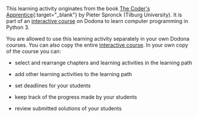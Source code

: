 This learning activity originates from the book [The Coder's Apprentice](http://www.spronck.net/pythonbook/dutchindex.xhtml){:target="_blank"} by Pieter Spronck (Tilburg University). It is part of an [interactive course](https://dodona.ugent.be/nl/courses/293/) on Dodona to learn computer programming in Python 3.

You are allowed to use this learning activity separately in your own Dodona courses. You can also copy the entire [interactive course](https://dodona.ugent.be/nl/courses/293/). In your own copy of the course you can:

- select and rearrange chapters and learning activities in the learning path

- add other learning activities to the learning path

- set deadlines for your students

- keep track of the progress made by your students

- review submitted solutions of your students
